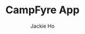 ---
title: CampFyre App
pubDate: 2024-01-09
projectDuration: 1 Week
isDraft: true
description: A Rental Website
author: Jackie Ho
category: UX/UI
thumbnail: "../../images/portfolio/campsite/campsite.jpg"
alt: campsite
technology: hello
isLocked: false
cta: Learn more
deliverables: [Logo, Website]

---
